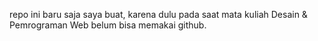repo ini baru saja saya buat, karena dulu pada saat mata kuliah Desain & Pemrograman Web belum bisa memakai github.
